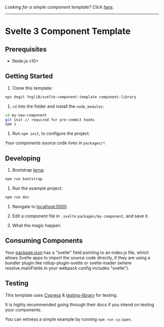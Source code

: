 _Looking for a simple component template? Click [here](https://github.com/sveltejs/component-template)._

---

# Svelte 3 Component Template

## Prerequisites

- Node.js v10+

## Getting Started

1. Clone this template:

```bash
npx degit YogliB/svelte-component-template component-library
```

1. `cd` into the folder and install the `node_modules`:

```bash
cd my-new-component
git init // required for pre-commit hooks
npm i
```

1. Run `npm init`, to configure the project.

Your components source code lives in `packages/*`.

## Developing

1. Bootstrap [lerna](https://github.com/lerna/lerna):

```bash
npm run bootstrap
```

1. Run the example project:

```bash
npm run dev
```

1. Navigate to [localhost:5000](http://localhost:5000).

1. Edit a component file in `.svelte` `packages/my-component`, and save it.

1. What the magic happen.

## Consuming Components

Your [package.json](https://github.com/YogliB/svelte-component-template/blob/v2/packages/my-component/package.json) has a "svelte" field pointing to an index.js file, which allows Svelte apps to import the source code directly, if they are using a bundler plugin like rollup-plugin-svelte or svelte-loader (where resolve.mainFields in your webpack config includes "svelte").

## Testing

This template uses [Cypress](https://www.cypress.io/) & [testing-library](https://testing-library.com/docs/cypress-testing-library/intro) for testing.

It is highly recommended going through their docs if you intend on testing your components.

You can witness a simple example by running `npm run cy:open`.
